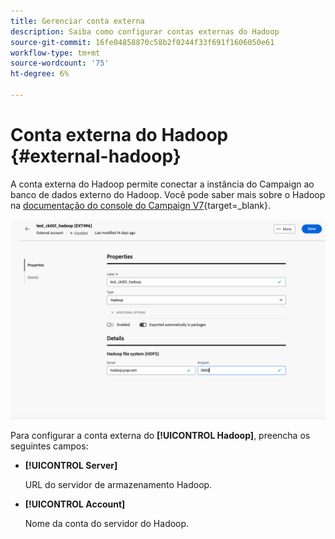 ```yaml
---
title: Gerenciar conta externa
description: Saiba como configurar contas externas do Hadoop
source-git-commit: 16fe04858870c58b2f0244f33f691f1606050e61
workflow-type: tm+mt
source-wordcount: '75'
ht-degree: 6%

---
```


# Conta externa do Hadoop {#external-hadoop}

A conta externa do Hadoop permite conectar a instância do Campaign ao banco de dados externo do Hadoop. Você pode saber mais sobre o Hadoop na [documentação do console do Campaign V7](https://experienceleague.adobe.com/en/docs/campaign-classic/using/installing-campaign-classic/accessing-external-database/configure-fda/config-databases/configure-fda-hadoop){target=_blank}.

![Captura de tela mostrando a configuração da conta externa do Hadoop.](assets/external-hadoop.png)

Para configurar a conta externa do **[!UICONTROL Hadoop]**, preencha os seguintes campos:

* **[!UICONTROL Server]**

  URL do servidor de armazenamento Hadoop.

* **[!UICONTROL Account]**

  Nome da conta do servidor do Hadoop.
